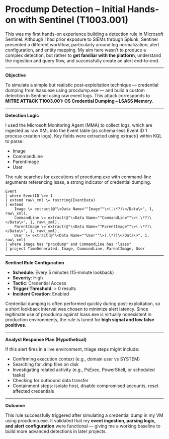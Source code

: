 # **Procdump Detection – Initial Hands-on with Sentinel (T1003.001)**

This was my first hands-on experience building a detection rule in Microsoft Sentinel. Although I had prior exposure to SIEMs through Splunk, Sentinel presented a different workflow, particularly around log normalization, alert configuration, and entity mapping. My aim here wasn’t to produce a complex detection, but rather to **get familiar with the platform**, understand the ingestion and query flow, and successfully create an alert end-to-end.

---

**Objective**

To simulate a simple but realistic post-exploitation technique — credential dumping from lsass.exe using procdump.exe — and build a custom detection in Sentinel using raw event logs. This attack corresponds to **MITRE ATT\&CK T1003.001: OS Credential Dumping – LSASS Memory**.

---

**Detection Logic**

I used the Microsoft Monitoring Agent (MMA) to collect logs, which are ingested as raw XML into the Event table (as schema-less Event ID 1 process creation logs). Key fields were extracted using extract() within KQL to parse:

* Image  
* CommandLine  
* ParentImage  
* User

The rule searches for executions of procdump.exe with command-line arguments referencing lsass, a strong indicator of credential dumping.

```kql
Event
| where EventID \== 1
| extend raw\_xml \= tostring(EventData)
| extend
	Image \= extract(@"\<Data Name=""Image""\>(.\*?)\</Data\>", 1, raw\_xml),
	CommandLine \= extract(@"\<Data Name=""CommandLine""\>(.\*?)\</Data\>", 1, raw\_xml),
	ParentImage \= extract(@"\<Data Name=""ParentImage""\>(.\*?)\</Data\>", 1, raw\_xml),
	User \= extract(@"\<Data Name=""User""\>(.\*?)\</Data\>", 1, raw\_xml)
| where Image has "procdump" and CommandLine has "lsass"
| project TimeGenerated, Image, CommandLine, ParentImage, User
```
---

**Sentinel Rule Configuration**

* **Schedule**: Every 5 minutes (15-minute lookback)  
* **Severity**: High  
* **Tactic**: Credential Access  
* **Trigger Threshold**: \> 0 results  
* **Incident Creation**: Enabled

Credential dumping is often performed quickly during post-exploitation, so a short lookback interval was chosen to minimize alert latency. Since legitimate use of procdump against lsass.exe is virtually nonexistent in production environments, the rule is tuned for **high signal and low false positives**.

---

**Analyst Response Plan (Hypothetical)**

If this alert fires in a live environment, triage steps might include:

* Confirming execution context (e.g., domain user vs SYSTEM)  
* Searching for .dmp files on disk  
* Investigating related activity (e.g., PsExec, PowerShell, or scheduled tasks)  
* Checking for outbound data transfer  
* Containment steps: isolate host, disable compromised accounts, reset affected credentials

---

**Outcome**

This rule successfully triggered after simulating a credential dump in my VM using procdump.exe. It validated that my **event ingestion, parsing logic, and alert configuration** were functional — giving me a working baseline to build more advanced detections in later projects.

 
